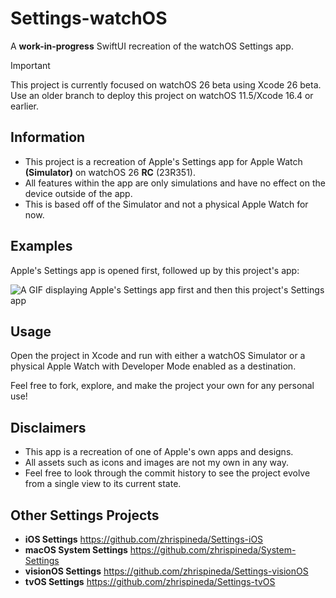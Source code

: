 # Settings-watchOS
A **work-in-progress** SwiftUI recreation of the watchOS Settings app.

> [!IMPORTANT]  
> This project is currently focused on watchOS 26 beta using Xcode 26 beta. Use an older branch to deploy this project on watchOS 11.5/Xcode 16.4 or earlier.

## Information
- This project is a recreation of Apple's Settings app for Apple Watch **(Simulator)** on watchOS 26 **RC** (23R351).
- All features within the app are only simulations and have no effect on the device outside of the app.
- This is based off of the Simulator and not a physical Apple Watch for now.

## Examples
Apple's Settings app is opened first, followed up by this project's app:

![A GIF displaying Apple's Settings app first and then this project's Settings app](Assets/Settings.gif)

## Usage
Open the project in Xcode and run with either a watchOS Simulator or a physical Apple Watch with Developer Mode enabled as a destination.

Feel free to fork, explore, and make the project your own for any personal use!

## Disclaimers
- This app is a recreation of one of Apple's own apps and designs.
- All assets such as icons and images are not my own in any way.
- Feel free to look through the commit history to see the project evolve from a single view to its current state.

## Other Settings Projects
- **iOS Settings** https://github.com/zhrispineda/Settings-iOS
- **macOS System Settings** https://github.com/zhrispineda/System-Settings
- **visionOS Settings** https://github.com/zhrispineda/Settings-visionOS
- **tvOS Settings** https://github.com/zhrispineda/Settings-tvOS
